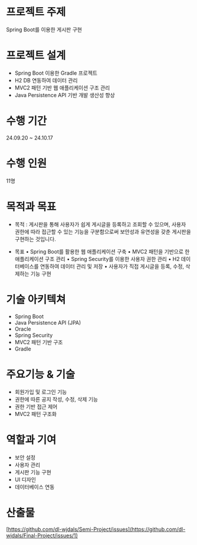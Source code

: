 # 프로젝트 주제
Spring Boot를 이용한 게시판 구현

# 프로젝트 설계
+ Spring Boot 이용한 Gradle 프로젝트
+ H2 DB 연동하여 데이터 관리
+ MVC2 패턴 기반 웹 애플리케이션 구조 관리
+ Java Persistence API 기반 개발 생산성 향상

# 수행 기간 
24.09.20 ~ 24.10.17

# 수행 인원 
11명

# 목적과 목표
- 목적 : 게시판을 통해 사용자가 쉽게 게시글을 등록하고 조회할 수 있으며, 사용자 권한에 따라 접근할 수 있는 기능을 구분함으로써 보안성과 유연성을 갖춘 게시판을 구현하는 것입니다.

- 목표
  • Spring Boot를 활용한 웹 애플리케이션 구축
  • MVC2 패턴을 기반으로 한 애플리케이션 구조 관리
  • Spring Security를 이용한 사용자 권한 관리
  • H2 데이터베이스를 연동하여 데이터 관리 및 저장
  • 사용자가 직접 게시글을 등록, 수정, 삭제하는 기능 구현

# 기술 아키텍쳐
- Spring Boot
- Java Persistence API (JPA)
- Oracle
- Spring Security
- MVC2 패턴 기반 구조
- Gradle
  
# 주요기능 & 기술
- 회원가입 및 로그인 기능
- 권한에 따른 공지 작성, 수정, 삭제 기능
- 권한 기반 접근 제어
- MVC2 패턴 구조화
  
# 역할과 기여
- 보안 설정
- 사용자 관리
- 게시판 기능 구현
- UI 디자인
- 데이터베이스 연동
  
# 산출물
[https://github.com/dl-wjdals/Semi-Project/issues](https://github.com/dl-wjdals/Final-Project/issues/1)


